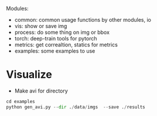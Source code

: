 
Modules:
- common: common usage functions by other modules, io
- vis: show or save img
- process: do some thing on img or bbox
- torch: deep-train tools for pytorch
- metrics: get correaltion, statics for metrics
- examples: some examples to use

# Visualize

- Make avi for directory

```python
cd examples
python gen_avi.py --dir ./data/imgs  --save ./results 
```
